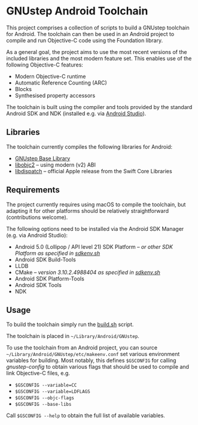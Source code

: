 # GNUstep Android Toolchain

This project comprises a collection of scripts to build a GNUstep toolchain for Android. The toolchain can then be used in an Android project to compile and run Objective-C code using the Foundation library.

As a general goal, the project aims to use the most recent versions of the included libraries and the most modern feature set. This enables use of the following Objective-C features:

* Modern Objective-C runtime
* Automatic Reference Counting (ARC)
* Blocks
* Synthesised property accessors

The toolchain is built using the compiler and tools provided by the standard Android SDK and NDK (installed e.g. via [Android Studio](https://developer.android.com/studio)).

## Libraries

The toolchain currently compiles the following libraries for Android:

* [GNUstep Base Library](https://github.com/gnustep/libs-base)
* [libobjc2](https://github.com/gnustep/libobjc2) – using modern (v2) ABI
* [libdispatch](https://github.com/apple/swift-corelibs-libdispatch) – official Apple release from the Swift Core Libraries

## Requirements

The project currently requires using macOS to compile the toolchain, but adapting it for other platforms should be relatively straightforward (contributions welcome).

The following options need to be installed via the Android SDK Manager (e.g. via Android Studio):

* Android 5.0 (Lollipop / API level 21) SDK Platform _– or other SDK Platform as specified in [sdkenv.sh](env/sdkenv.sh)_
* Android SDK Build-Tools
* LLDB
* CMake _– version 3.10.2.4988404 as specified in [sdkenv.sh](env/sdkenv.sh)_
* Android SDK Platform-Tools
* Android SDK Tools
* NDK

## Usage

To build the toolchain simply run the [build.sh](build.sh) script.

The toolchain is placed in `~/Library/Android/GNUstep`.

To use the toolchain from an Android project, you can source `~/Library/Android/GNUstep/etc/makeenv.conf` set various environment variables for building. Most notably, this defines `$GSCONFIG` for calling _gnustep-config_ to obtain various flags that should be used to compile and link Objective-C files, e.g.

* `$GSCONFIG --variable=CC`
* `$GSCONFIG --variable=LDFLAGS`
* `$GSCONFIG --objc-flags` 
* `$GSCONFIG --base-libs`

Call `$GSCONFIG --help` to obtain the full list of available variables.
